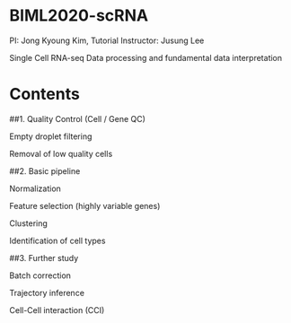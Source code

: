 # BIML2020-scRNA
PI: Jong Kyoung Kim, Tutorial Instructor: Jusung Lee

Single Cell RNA-seq Data processing and fundamental data interpretation

# Contents
##1. Quality Control (Cell / Gene QC)

   Empty droplet filtering
 
   Removal of low quality cells
 
##2. Basic pipeline

   Normalization
 
   Feature selection (highly variable genes)
 
   Clustering
 
   Identification of cell types
 
##3. Further study

   Batch correction
 
   Trajectory inference
 
   Cell-Cell interaction (CCI)
 
